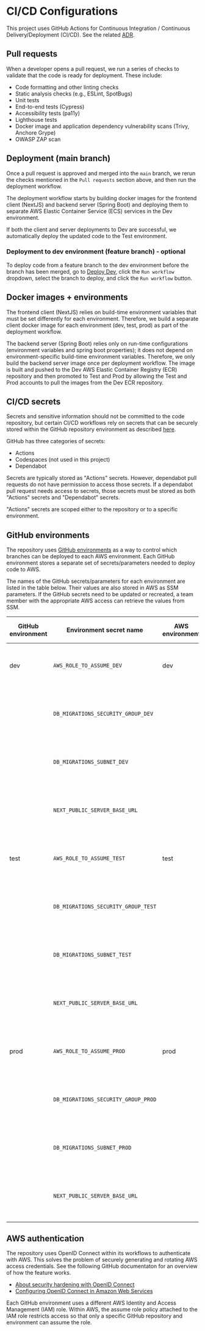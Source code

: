 # CI/CD Configurations

This project uses GitHub Actions for Continuous Integration / Continuous
Delivery/Deployment (CI/CD). See the related
[ADR](../docs/adr/0004-github-actions-for-cicd.md).

## Pull requests

When a developer opens a pull request, we run a series of checks to validate
that the code is ready for deployment. These include:

- Code formatting and other linting checks
- Static analysis checks (e.g., ESLint, SpotBugs)
- Unit tests
- End-to-end tests (Cypress)
- Accessibility tests (pa11y)
- Lighthouse tests
- Docker image and application dependency vulnerability scans (Trivy, Anchore Grype)
- OWASP ZAP scan

## Deployment (main branch)

Once a pull request is approved and merged into the `main` branch, we rerun the
checks mentioned in the `Pull requests` section above, and then run the
deployment workflow.

The deployment workflow starts by building docker images for the frontend client
(NextJS) and backend server (Spring Boot) and deploying them to separate AWS
Elastic Container Service (ECS) services in the Dev environment.

If both the client and server deployments to Dev are successful, we
automatically deploy the updated code to the Test environment.

### Deployment to dev environment (feature branch) - optional

To deploy code from a feature branch to the dev environment before the branch
has been merged, go to [Deploy Dev](https://github.com/newjersey/dol-ui-claimant-intake/actions/workflows/deploy-dev.yml),
click the `Run workflow` dropdown, select the branch to deploy, and click the
`Run workflow` button.

## Docker images + environments

The frontend client (NextJS) relies on build-time environment variables that
must be set differently for each environment. Therefore, we build a separate
client docker image for each environment (dev, test, prod) as part of the
deployment workflow.

The backend server (Spring Boot) relies only on run-time configurations
(environment variables and spring boot properties); it does not depend on
environment-specific build-time environment variables. Therefore, we only build
the backend server image once per deployment workflow. The image is built and
pushed to the Dev AWS Elastic Container Registry (ECR) repository and then
promoted to Test and Prod by allowing the Test and Prod accounts to pull the
images from the Dev ECR repository.

## CI/CD secrets

Secrets and sensitive information should not be committed to the code
repository, but certain CI/CD workflows rely on secrets that can be securely
stored within the GitHub repository environment as described
[here](https://docs.github.com/en/actions/security-guides/encrypted-secrets).

GitHub has three categories of secrets:

- Actions
- Codespaces (not used in this project)
- Dependabot

Secrets are typically stored as "Actions" secrets. However, dependabot pull
requests do not have permission to access those secrets. If a dependabot pull
request needs access to secrets, those secrets must be stored as both "Actions"
secrets and "Dependabot" secrets.

"Actions" secrets are scoped either to the repository or to a specific
environment.

## GitHub environments

The repository uses [GitHub
environments](https://docs.github.com/en/actions/deployment/targeting-different-environments/using-environments-for-deployment)
as a way to control which branches can be deployed to each AWS environment. Each
GitHub environment stores a separate set of secrets/parameters needed to deploy
code to AWS.

The names of the GitHub secrets/parameters for each environment are listed in
the table below. Their values are also stored in AWS as SSM parameters. If the
GitHub secrets need to be updated or recreated, a team member with the
appropriate AWS access can retrieve the values from SSM.

| GitHub environment | Environment secret name             | AWS environment | SSM parameter name                                                    |
| ------------------ | ----------------------------------- | --------------- | --------------------------------------------------------------------- |
| dev                | `AWS_ROLE_TO_ASSUME_DEV`            | dev             | `/dol-ui-claimant-intake-github-actions/aws-role-to-assume`           |
|                    | `DB_MIGRATIONS_SECURITY_GROUP_DEV`  |                 | `/dol-ui-claimant-intake-github-actions/db-migrations-security-group` |
|                    | `DB_MIGRATIONS_SUBNET_DEV`          |                 | `/dol-ui-claimant-intake-github-actions/db-migrations-subnet`         |
|                    | `NEXT_PUBLIC_SERVER_BASE_URL`       |                 | `/dol-ui-claimant-intake-github-actions/next-public-server-base-url`  |
| test               | `AWS_ROLE_TO_ASSUME_TEST`           | test            | `/dol-ui-claimant-intake-github-actions/aws-role-to-assume`           |
|                    | `DB_MIGRATIONS_SECURITY_GROUP_TEST` |                 | `/dol-ui-claimant-intake-github-actions/db-migrations-security-group` |
|                    | `DB_MIGRATIONS_SUBNET_TEST`         |                 | `/dol-ui-claimant-intake-github-actions/db-migrations-subnet`         |
|                    | `NEXT_PUBLIC_SERVER_BASE_URL`       |                 | `/dol-ui-claimant-intake-github-actions/next-public-server-base-url`  |
| prod               | `AWS_ROLE_TO_ASSUME_PROD`           | prod            | `/dol-ui-claimant-intake-github-actions/aws-role-to-assume`           |
|                    | `DB_MIGRATIONS_SECURITY_GROUP_PROD` |                 | `/dol-ui-claimant-intake-github-actions/db-migrations-security-group` |
|                    | `DB_MIGRATIONS_SUBNET_PROD`         |                 | `/dol-ui-claimant-intake-github-actions/db-migrations-subnet`         |
|                    | `NEXT_PUBLIC_SERVER_BASE_URL`       |                 | `/dol-ui-claimant-intake-github-actions/next-public-server-base-url`  |

## AWS authentication

The repository uses OpenID Connect within its workflows to authenticate with
AWS. This solves the problem of securely generating and rotating AWS access
credentials. See the following GitHub documentaton for an overview of how the
feature works.

- [About security hardening with OpenID
  Connect](https://docs.github.com/en/actions/deployment/security-hardening-your-deployments/about-security-hardening-with-openid-connect#configuring-the-oidc-trust-with-the-cloud)
- [Configuring OpenID Connect in Amazon Web
  Services](https://docs.github.com/en/actions/deployment/security-hardening-your-deployments/configuring-openid-connect-in-amazon-web-services)

Each GitHub environment uses a different AWS Identity and Access Management
(IAM) role. Within AWS, the assume role policy attached to the IAM role
restricts access so that only a specific GitHub repository and environment can
assume the role.
